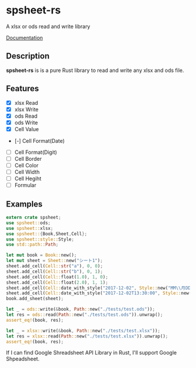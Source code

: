 # spsheet-rs

A xlsx or ods read and write library

[Documentation](https://docs.rs/spsheet-rs)

## Description

**spsheet-rs** is is a pure Rust library to read and write any xlsx and ods file.

## Features
- [x] xlsx Read
- [x] xlsx Write
- [x] ods Read
- [x] ods Write
- [x] Cell Value
- [-] Cell Format(Date)
- [ ] Cell Format(Digit)
- [ ] Cell Border
- [ ] Cell Color
- [ ] Cell Width
- [ ] Cell Hegiht
- [ ] Formular

## Examples

```rust
extern crate spsheet;
use spsheet::ods;
use spsheet::xlsx;
use spsheet::{Book,Sheet,Cell};
use spsheet::style::Style;
use std::path::Path;

let mut book = Book::new();
let mut sheet = Sheet::new("シート1");
sheet.add_cell(Cell::str("a"), 0, 0);
sheet.add_cell(Cell::str("b"), 0, 1);
sheet.add_cell(Cell::float(1.0), 1, 0);
sheet.add_cell(Cell::float(2.0), 1, 1);
sheet.add_cell(Cell::date_with_style("2017-12-02", Style::new("MM\\月DD\\日")), 2, 0);
sheet.add_cell(Cell::date_with_style("2017-12-02T13:30:00", Style::new("YYYY/MM/DD\\ HH:MM:SS")), 2, 1);
book.add_sheet(sheet);

let _ = ods::write(&book, Path::new("./tests/test.ods"));
let res = ods::read(Path::new("./tests/test.ods")).unwrap();
assert_eq!(book, res);

let _ = xlsx::write(&book, Path::new("./tests/test.xlsx"));
let res = xlsx::read(Path::new("./tests/test.xlsx")).unwrap();
assert_eq!(book, res);
```

If I can find Google Shreadsheet API Library in Rust, I'll support Google Shpeadsheet. 